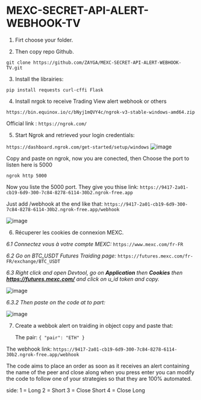 # MEXC-SECRET-API-ALERT-WEBHOOK-TV

1. Firt choose your folder.

2. Then copy repo Github.
   
```git clone https://github.com/ZAYGA/MEXC-SECRET-API-ALERT-WEBHOOK-TV.git```

3. Install the librairies:

```pip install requests curl-cffi Flask```

4. Install nrgok to receive Trading View alert webhook or others

```https://bin.equinox.io/c/bNyj1mQVY4c/ngrok-v3-stable-windows-amd64.zip```

Official link : ```https://ngrok.com/```

5. Start Ngrok and retrieved your login credentials:

```https://dashboard.ngrok.com/get-started/setup/windows```
![image](https://github.com/user-attachments/assets/854ca53c-cdf5-4692-925a-8940b5dca9e1)

Copy and paste on ngrok, now you are conected, then Choose the port to listen here is 5000

```ngrok http 5000```

Now you liste the 5000 port. They give you thise link:
```https://9417-2a01-cb19-6d9-300-7c84-8278-6114-30b2.ngrok-free.app```

Just add /webhook at the end like that:
```https://9417-2a01-cb19-6d9-300-7c84-8278-6114-30b2.ngrok-free.app/webhook ```

![image](https://github.com/user-attachments/assets/22e84b59-810a-4865-9747-f0bb83a1a561)

6. Récuperer les cookies de connexion MEXC.

 *6.1 Connectez vous à votre compte MEXC:*
   ```https://www.mexc.com/fr-FR```

  *6.2 Go on BTC_USDT Futures Traiding page:*
  ```https://futures.mexc.com/fr-FR/exchange/BTC_USDT``` 
  
  *6.3 Right click and open Devtool, go on **Application** then **Cookies** then **https://futures.mexc.com/** and click on u_id token and copy.*

  ![image](https://github.com/user-attachments/assets/16e63f95-7cd3-4ea7-97cd-8368676d44e5)

  *6.3.2 Then paste on the code at to part:*

  ![image](https://github.com/user-attachments/assets/8a5c2d6d-2998-444e-beb5-eb64b0703dfc)

7. Create a webbok alert on traiding in object copy and paste that:

   The pair: ```{
    "pair": "ETH"
}```

The webhook link: ```https://9417-2a01-cb19-6d9-300-7c84-8278-6114-30b2.ngrok-free.app/webhook ```

The code aims to place an order as soon as it receives an alert containing the name of the peer and close along when you press enter you can modify the code to follow one of your strategies so that they are 100% automated.

side:   1 = Long 2 = Short 3 = Close Short  4 = Close Long



